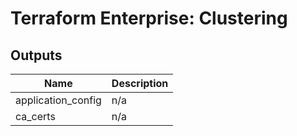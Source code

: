 # Terraform Enterprise: Clustering

## Outputs

| Name | Description |
|------|-------------|
| application\_config | n/a |
| ca\_certs | n/a |

